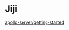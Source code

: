 # Jiji

[apollo-server/getting-started](https://www.apollographql.com/docs/apollo-server/getting-started/)